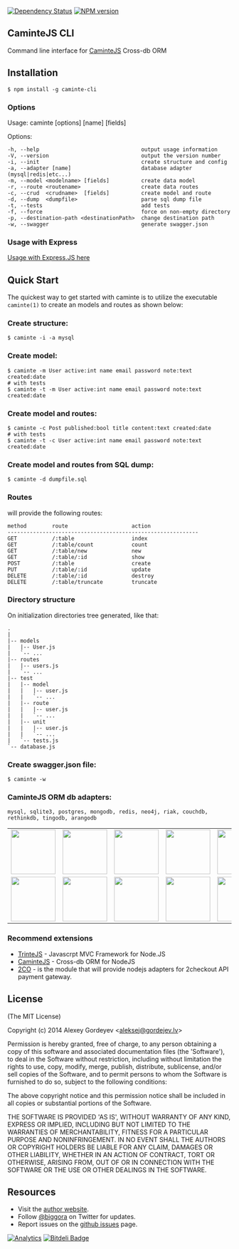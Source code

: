 [![Dependency Status](https://gemnasium.com/biggora/caminte-cli.png)](https://gemnasium.com/biggora/caminte-cli)
[![NPM version](https://badge.fury.io/js/caminte-cli.png)](http://badge.fury.io/js/caminte-cli)
## CaminteJS CLI

  Command line interface for [CaminteJS](https://github.com/biggora/caminte) Cross-db ORM

## Installation

    $ npm install -g caminte-cli
    
### Options

  Usage: caminte [options] [name] [fields]

  Options:

    -h, --help                                output usage information
    -V, --version                             output the version number
    -i, --init                                create structure and config
    -a, --adapter [name]                      database adapter (mysql|redis|etc...)
    -m, --model <modelname> [fields]          create data model
    -r, --route <routename>                   create data routes
    -c, --crud  <crudname>  [fields]          create model and route
    -d, --dump  <dumpfile>                    parse sql dump file
    -t, --tests                               add tests
    -f, --force                               force on non-empty directory
    -p, --destination-path <destinationPath>  change destination path
    -w, --swagger                             generate swagger.json

### Usage with Express

[Usage with Express.JS here](https://github.com/biggora/caminte-cli/wiki/Usage-with-express.js)

## Quick Start

 The quickest way to get started with caminte is to utilize the executable `caminte(1)` to create an models and routes as shown below:

### Create structure:

    $ caminte -i -a mysql
    
### Create model:

    $ caminte -m User active:int name email password note:text created:date
    # with tests  
    $ caminte -t -m User active:int name email password note:text created:date
   
    
### Create model and routes:

    $ caminte -c Post published:bool title content:text created:date
    # with tests    
    $ caminte -t -c User active:int name email password note:text created:date
    
    
### Create model and routes from SQL dump:

    $ caminte -d dumpfile.sql
   
    
### Routes

will provide the following routes:

    method        route                    action 
    ------------------------------------------------------------
    GET           /:table                  index  
    GET           /:table/count            count     
    GET           /:table/new              new     
    GET           /:table/:id              show       
    POST          /:table                  create    
    PUT           /:table/:id              update      
    DELETE        /:table/:id              destroy 
    DELETE        /:table/truncate         truncate


### Directory structure

On initialization directories tree generated, like that:

    .
    | 
    |-- models
    |   |-- User.js
    |   `-- ...
    |-- routes
    |   |-- users.js
    |   `-- ...
    |-- test
    |   |-- model
    |   |   |-- user.js
    |   |   `-- ...
    |   |-- route
    |   |   |-- user.js
    |   |   `-- ...
    |   |-- unit
    |   |   |-- user.js
    |   |   `-- ...
    |   `-- tests.js
    `-- database.js
    
    
### Create swagger.json file:

    $ caminte -w

### CaminteJS ORM db adapters:
    mysql, sqlite3, postgres, mongodb, redis, neo4j, riak, couchdb, rethinkdb, tingodb, arangodb

<table>
    <tr>
      <td><img width="100" src="https://github.com/biggora/caminte/raw/master/media/memory.png"/></td>
      <td><img width="100" src="https://github.com/biggora/caminte/raw/master/media/mongodb.png"/></td>
      <td><img width="100" src="https://github.com/biggora/caminte/raw/master/media/mysql.png"/></td>
      <td><img width="100" src="https://github.com/biggora/caminte/raw/master/media/postgresql.png"/></td>
      <td><img width="100" src="https://github.com/biggora/caminte/raw/master/media/sqlite.png"/></td>
      <td><img width="100" src="https://github.com/biggora/caminte/raw/master/media/mariadb.png"/></td>
      <td><img width="100" src="https://github.com/biggora/caminte/raw/master/media/firebird.png"/></td>   
    </tr>
    <tr>
      <td><img width="100" src="https://github.com/biggora/caminte/raw/master/media/couchdb.png"/></td>
      <td><img width="100" src="https://github.com/biggora/caminte/raw/master/media/rethinkdb.png"/></td>
      <td><img width="100" src="https://github.com/biggora/caminte/raw/master/media/redis.png"/></td> 
      <td><img width="100" src="https://github.com/biggora/caminte/raw/master/media/tingodb.png"/></td>      
      <td><img width="100" src="https://github.com/biggora/caminte/raw/master/media/neo4j.png"/></td> 
      <td><img width="100" src="https://github.com/biggora/caminte/raw/master/media/arangodb.png"/></td>
      <td><img width="100" src="https://github.com/biggora/caminte/raw/master/media/cassandra.png"/></td>
    </tr>
</table>


### Recommend extensions

- [TrinteJS](http://www.trintejs.com/) - Javascrpt MVC Framework for Node.JS
- [CaminteJS](http://www.camintejs.com/) - Cross-db ORM for NodeJS
- [2CO](https://github.com/biggora/2co) - is the module that will provide nodejs adapters for 2checkout API payment gateway.

## License

(The MIT License)
 
Copyright (c) 2014 Alexey Gordeyev &lt;aleksej@gordejev.lv&gt;

Permission is hereby granted, free of charge, to any person obtaining
a copy of this software and associated documentation files (the
'Software'), to deal in the Software without restriction, including
without limitation the rights to use, copy, modify, merge, publish,
distribute, sublicense, and/or sell copies of the Software, and to
permit persons to whom the Software is furnished to do so, subject to
the following conditions:

The above copyright notice and this permission notice shall be
included in all copies or substantial portions of the Software.

THE SOFTWARE IS PROVIDED 'AS IS', WITHOUT WARRANTY OF ANY KIND,
EXPRESS OR IMPLIED, INCLUDING BUT NOT LIMITED TO THE WARRANTIES OF
MERCHANTABILITY, FITNESS FOR A PARTICULAR PURPOSE AND NONINFRINGEMENT.
IN NO EVENT SHALL THE AUTHORS OR COPYRIGHT HOLDERS BE LIABLE FOR ANY
CLAIM, DAMAGES OR OTHER LIABILITY, WHETHER IN AN ACTION OF CONTRACT,
TORT OR OTHERWISE, ARISING FROM, OUT OF OR IN CONNECTION WITH THE
SOFTWARE OR THE USE OR OTHER DEALINGS IN THE SOFTWARE.

## Resources

- Visit the [author website](http://www.gordejev.lv).
- Follow [@biggora](https://twitter.com/#!/biggora) on Twitter for updates.
- Report issues on the [github issues](https://github.com/biggora/caminte-cli/issues) page.

[![Analytics](https://ga-beacon.appspot.com/UA-22788134-5/caminte-cli/readme)](https://github.com/igrigorik/ga-beacon) [![Bitdeli Badge](https://d2weczhvl823v0.cloudfront.net/biggora/caminte-cli/trend.png)](https://bitdeli.com/free "Bitdeli Badge")
